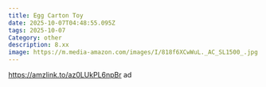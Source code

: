 ```yaml
---
title: Egg Carton Toy
date: 2025-10-07T04:48:55.095Z
tags: 2025-10-07
Category: other
description: 8.xx
image: https://m.media-amazon.com/images/I/818f6XCwWuL._AC_SL1500_.jpg
---
```

https://amzlink.to/az0LUkPL6npBr ad